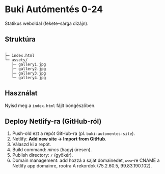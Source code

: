 # Buki Autómentés 0-24

Statikus weboldal (fekete–sárga dizájn).

## Struktúra
```
.
├─ index.html
└─ assets/
   ├─ gallery1.jpg
   ├─ gallery2.jpg
   ├─ gallery3.jpg
   └─ gallery4.jpg
```

## Használat
Nyisd meg a `index.html` fájlt böngészőben.

## Deploy Netlify-ra (GitHub-ról)
1. Push-old ezt a repót GitHub-ra (pl. `buki-automentes-site`).
2. Netlify: **Add new site → Import from GitHub**.
3. Válaszd ki a repót.
4. Build command: *nincs* (hagyj üresen).
5. Publish directory: `/` (gyökér).
6. Domain management: add hozzá a saját domainedet, `www`-re CNAME a Netlify app domainre, rootra A rekordok (75.2.60.5, 99.83.190.102).
